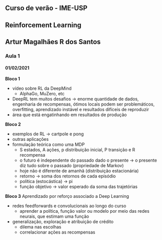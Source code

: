 ## Curso de verão - IME-USP
## Reinforcement Learning
## Artur Magalhães R dos Santos

### Aula 1
#### 01/02/2021

**Bloco 1**
- vídeo sobre RL da DeepMind
  - AlphaGo, MuZero, etc
- DeepRL tem muitos desafios -> enorme quantidade de dados, engenharia de recompensas, ótimos locais podem ser problemáticos, overfitting, aprendizado instável e resultados difíceis de reproduzir
- área que está engatinhando em resultados de produção

**Bloco 2**
- exemplos de RL -> cartpole e pong
- outras aplicações
- formulação teórica como uma MDP
  - S estados, A ações, p distribuição inicial, P transição e R recompensa
  - o futuro é independente do passado dado o presente -> o presente diz tudo sobre o passado (propriedade de Markov)
  - hoje não é diferente de amanhã (distribuição estacionária)
  - retorno -> soma dos retornos de cada episódio
  - política (estocástica) -> pi
  - função objetivo -> valor esperado da soma das trajetórias

**Bloco 3**
Aprendizado por reforço associado a Deep Learning
- redes feedforwards e convolucionais ao longo do curso
  - aprender a política, função valor ou modelo por meio das redes neurais, que estimam uma função
- generalização, exploração e atribuição de crédito
  - dilema nas escolhas
  - correlacionar ações as recompensas